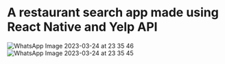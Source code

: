 # A restaurant search app made using React Native and Yelp API
![WhatsApp Image 2023-03-24 at 23 35 46](https://user-images.githubusercontent.com/94288311/227605641-14e7ad14-d786-4b93-8b9d-9aed2a3ffe8b.jpg)
![WhatsApp Image 2023-03-24 at 23 35 45](https://user-images.githubusercontent.com/94288311/227605664-80d7df4f-4015-40d2-a5bc-7b614e0b614b.jpg)
